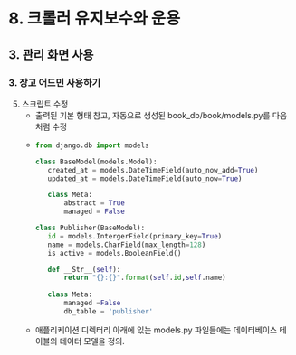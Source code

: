 # 8. 크롤러 유지보수와 운용
## 3. 관리 화면 사용
### 3. 장고 어드민 사용하기
5. 스크립트 수정
   - 출력된 기본 형태 참고, 자동으로 생성된 book_db/book/models.py를 다음처럼 수정
   - ```python
     from django.db import models

     class BaseModel(models.Model):
        created_at = models.DateTimeField(auto_now_add=True)
        updated_at = models.DateTimeField(auto_now=True)

        class Meta:
            abstract = True
            managed = False

     class Publisher(BaseModel):
        id = models.IntergerField(primary_key=True)
        name = models.CharField(max_length=128)
        is_active = models.BooleanField()

        def __Str__(self):
            return "{}:{}".format(self.id,self.name)
        
        class Meta:
            managed =False
            db_table = 'publisher'
     ```
   - 애플리케이션 디렉터리 아래에 있는 models.py 파일들에는 데이터베이스 테이블의 데이터 모델을 정의.
